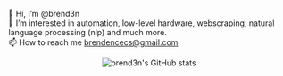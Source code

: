 👋 Hi, I’m @brend3n
</br>
👀 I’m interested in automation, low-level hardware, webscraping, natural language processing (nlp) and much more.
</br>
📫 How to reach me brendencecs@gmail.com
</br>
<div align = "right>

  <div>
  
  ![](https://komarev.com/ghpvc/?username=brend3n&color=FF0000&label=Those+Who+Have+Visited:&style=flat)
  
  </div>

</div>
<div align = "center">
<p>

![brend3n's GitHub stats](https://github-readme-stats.vercel.app/api?username=brend3n&show_icons=true&theme=radical)

</p>
</div>
<!---
brend3n/brend3n is a ✨ special ✨ repository because its `README.md` (this file) appears on your GitHub profile.
You can click the Preview link to take a look at your changes.
--->
